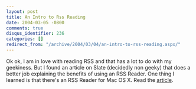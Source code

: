 ```yaml
---
layout: post
title: An Intro to Rss Reading
date: 2004-03-05 -0800
comments: true
disqus_identifier: 236
categories: []
redirect_from: "/archive/2004/03/04/an-intro-to-rss-reading.aspx/"
---
```


Ok ok, I am in love with reading RSS and that has a lot to do with my
geekiness. But I found an article on Slate (decidedly non geeky) that
does a better job explaining the benefits of using an RSS Reader. One
thing I learned is that there's an RSS Reader for Mac OS X. Read the
[article](http://slate.msn.com/id/2096660/ "Article on RSS").

